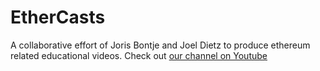 EtherCasts
========

A collaborative effort of Joris Bontje and Joel Dietz to produce ethereum related educational videos. Check out [our channel on Youtube](https://www.youtube.com/user/EtherCasts)
